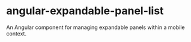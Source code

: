 # angular-expandable-panel-list
An Angular component for managing expandable panels within a mobile context.

